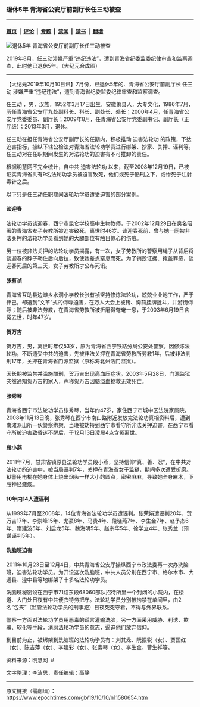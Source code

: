 ### 退休5年 青海省公安厅前副厅长任三动被查

---

#### [首页](../../../..?n11580654) &nbsp;|&nbsp; [评论](../../../../../epoch-comment?n11580654) &nbsp;|&nbsp; [专题](../../../../../epoch-special?n11580654) &nbsp;|&nbsp; [禁闻](../../../../../epoch-news?n11580654) &nbsp;|&nbsp; [禁书](../../../../../books?n11580654) &nbsp;|&nbsp; [翻墙](https://github.com/gfw-breaker/nogfw/blob/master/README.md?n11580654)


<div><img alt="退休5年 青海省公安厅前副厅长任三动被查" class="attachment-djy_600_400 size-djy_600_400 wp-post-image" src="https://i.epochtimes.com/assets/uploads/2019/10/12-2-600x400.jpg"/>
<div class="caption">
 <p>
  2019年8月，任三动涉嫌严重“违纪违法”，遭到青海省纪委监委纪律审查和监察调查，此时他已退休5年。（大纪元合成图）
 </p>
</div></div><hr/><div class="post_content" id="artbody" itemprop="articleBody">
 <!-- article content begin -->
 <p>
  【大纪元2019年10月10日讯】7月份，已退休5年的、青海省公安厅前副厅长
  <ok href="https://www.epochtimes.com/gb/tag/%E4%BB%BB%E4%B8%89%E5%8A%A8.html">
   任三动
  </ok>
  涉嫌严重“违纪违法”，遭到青海省纪委监委纪律审查和监察调查。
 </p>
 <p>
  <ok href="https://www.epochtimes.com/gb/tag/%E4%BB%BB%E4%B8%89%E5%8A%A8.html">
   任三动
  </ok>
  ，男，汉族，1952年3月17日出生，安徽萧县人，大专文化，1986年7月，历任青海省公安厅九处副科长、科长、副处长、处长；2000年4月，任青海省公安厅党委委员、副厅长；2009年8月，任青海省公安厅党委副书记、副厅长（正厅级）；2013年3月，退休。
 </p>
 <p>
  任三动在担任青海省公安厅副厅长的任期内，积极推动
  <ok href="https://www.epochtimes.com/gb/tag/%E8%BF%AB%E5%AE%B3%E6%B3%95%E8%BD%AE%E5%8A%9F.html">
   迫害法轮功
  </ok>
  的政策，下达迫害指标，操纵下辖公检法对青海省法轮功学员进行绑架、抄家、关押、诬判等。任三动对在任职期间发生的对法轮功的迫害有不可推卸的责任。
 </p>
 <p>
  根据明慧网不完全统计，自中共
  <ok href="https://www.epochtimes.com/gb/tag/%E8%BF%AB%E5%AE%B3%E6%B3%95%E8%BD%AE%E5%8A%9F.html">
   迫害法轮功
  </ok>
  以来，截至2008年12月19日，已被证实青海省共有9名法轮功学员被迫害致死，他们或死于酷刑之下，或惨死于注射毒针之后。
 </p>
 <p>
  以下只是任三动任职期间法轮功学员遭受迫害的部分案例。
 </p>
 <h4>
  <b>
   谈迎春
  </b>
 </h4>
 <p>
  法轮功学员谈迎春，西宁市昆仑学校高中生物教师，于2002年12月29日在臭名昭著的青海省女子劳教所被迫害致死，离世时46岁。谈迎春死前，曾与她一同被非法关押的法轮功学员看到她的大腿部位有触目惊心的伤痕。
 </p>
 <p>
  另一位被非法关押的法轮功学员揭露，有一次，女子劳教所的警察用绳子从背后将谈迎春的脖子勒住后向后拉，致使她差点窒息而死。为了销毁证据、掩盖罪恶，谈迎春死后的第三天，女子劳教所才公布死讯。
 </p>
 <h4>
  <b>
   张有祯
  </b>
 </h4>
 <p>
  青海省互助县边滩乡水洞小学校长张有祯坚持修炼法轮功，兢兢业业地工作，严于律己，却遭到“文革”式的侮辱迫害，在万人大会上被铐、胸前挂牌批斗，并游街侮辱；随后被非法劳教，在青海省劳教所被折磨得奄奄一息，于2003年6月19日含冤去世，时年47岁。
 </p>
 <h4>
  <b>
   贺万吉
  </b>
 </h4>
 <p>
  贺万吉，男，离世时年仅53岁，原为青海省西宁铁路分局公安处警察。因修炼法轮功，不断遭受中共的迫害，先被非法关押在青海省劳教所劳教1年，后被非法判刑17年，关押在青海省门源监狱（原称海北州浩门监狱）。
 </p>
 <p>
  因长期被监禁并滥施酷刑，贺万吉出现高血压症状。2003年5月28日，门源监狱突然通知贺万吉的家人，声称贺万吉因脑溢血抢救无效死亡。
 </p>
 <h4>
  <b>
   张秀琴
  </b>
 </h4>
 <p>
  青海省西宁市法轮功学员张秀琴，当年约47岁，家住西宁市城中区法院家属院。2008年11月13日晚，张秀琴在西宁市南山路附近发放完法轮功真相资料后，遭到南滩派出所一伙警察绑架，当晚被劫持到西宁市看守所非法关押迫害，在西宁市看守所被迫害致昏迷不醒后，于12月13日凌晨4点含冤离世。
 </p>
 <h4>
  <b>
   段小燕
  </b>
 </h4>
 <p>
  2011年7月，甘肃省镇原县法轮功学员段小燕，坚持信仰“真、善、忍”，在中共对法轮功的迫害中，被当局诬判7年，关押在青海省女子监狱，期间多次遭受折磨。狱警用电棍在她身体上烧出烟头一样大小的圆点，密密麻麻，导致她全身麻木，下肢神经瘫痪。
 </p>
 <h4>
  <b>
   10年内14人遭诬判
  </b>
 </h4>
 <p>
  从1999年7月至2008年，14位青海省法轮功学员遭诬判。张荣娟遭诬判20年、贺万吉17年、李崇峰15年、尤豪8年、马贵4年、段晓燕7年、李生金7年、赵予杰6年、隋建波5年、刘启龙5年、魏海明5年、赵宗华5年、徐学立4年、张秀兰（预谋诬判5年）。
 </p>
 <h4>
  洗脑班迫害
 </h4>
 <p>
  2011年10月23日至12月4日，中共青海省公安厅操纵西宁市政法委再一次办洗脑班，迫害法轮功学员。为开设这次洗脑班，中共人员分别在西宁市、格尔木市、大通县、湟中县等地绑架了十多名法轮功学员。
 </p>
 <p>
  洗脑班秘密设在西宁市71路东段68060部队招待所里一个封闭的小院内，在楼道、大门处日夜有中共便衣特务把守。法轮功学员分别被拘禁在单间里，由2名“包夹”（监管法轮功学员的刑事犯）日夜死死守着，不得与外界联系。
 </p>
 <p>
  警察一方面对法轮功学员用恶毒的谎言灌输洗脑，另一方面采用威胁、利诱、欺骗、软化等手段，消磨法轮功学员的意志，逼迫他们放弃信仰。
 </p>
 <p>
  到目前为止，被绑架到洗脑班的法轮功学员有：刘其龙、阮振锐（女）、贾国红（女）、陈吉萍（女）、李建彩（女）、张素琴（女）、李生金、曹生祥等。
 </p>
 <p>
  资料来源：明慧网  #
 </p>
 <p>
  文字整理：李洁思，责任编辑：高静
 </p>
 <!-- article content end -->
 <div id="below_article_ad">
 </div>
</div>


---

原文链接（需翻墙）：https://www.epochtimes.com/gb/19/10/10/n11580654.htm